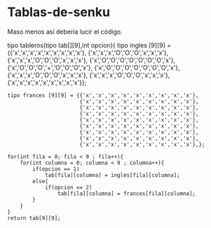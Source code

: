 # Tablas-de-senku
Maso menos así debería lucir el código.



tipo tableros(tipo tab[][9],int opcion){
    tipo ingles [9][9] =   {{'x','x','x','x','x','x','x','x','x'},
                            {'x','x','x','O','O','O','x','x','x'},
                            {'x','x','x','O','O','O','x','x','x'},
                            {'x','O','O','O','O','O','O','O','x'},
                            {'x','O','O','O','+','O','O','O','x'},
                            {'x','O','O','O','O','O','O','O','x'},
                            {'x','x','x','O','O','O','x','x','x'},
                            {'x','x','x','O','O','O','x','x','x'},
                            {'x','x','x','x','x','x','x','x','x'}};

    tipo frances [9][9] = {{'x','x','x','x','x','x','x','x','x'},
                           {'x','x','x','x','x','x','x','x','x'},
                           {'x','x','x','x','x','x','x','x','x'},
                           {'x','x','x','x','x','x','x','x','x'},
                           {'x','x','x','x','x','x','x','x','x'},
                           {'x','x','x','x','x','x','x','x','x'},
                           {'x','x','x','x','x','x','x','x','x'},
                           {'x','x','x','x','x','x','x','x','x'},
                           {'x','x','x','x','x','x','x','x','x'},};

    for(int fila = 0; fila < 9 ; fila++){
        for(int columna = 0; columna < 9 ; columna++){
            if(opcion == 1)
                tab[fila][columna] = ingles[fila][columna];
            else{
                if(opcion == 2)
                    tab[fila][columna] = frances[fila][columna];
            }
        }
    }
    return tab[9][9];
